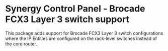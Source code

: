 # Synergy Control Panel - Brocade FCX3 Layer 3 switch support

This package adds support for Brocade FCX3 Layer 3 switch configurations where the IP Entities are configured on the rack-level switches instead of the core router.

